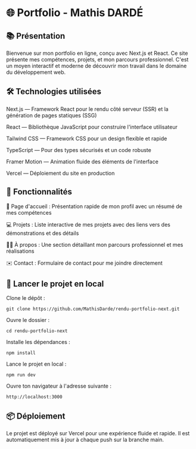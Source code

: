 # 🌐 Portfolio - Mathis DARDÉ
## 📚 Présentation
Bienvenue sur mon portfolio en ligne, conçu avec Next.js et React. Ce site présente mes compétences, projets, et mon parcours professionnel. C'est un moyen interactif et moderne de découvrir mon travail dans le domaine du développement web.

## 🛠️ Technologies utilisées
Next.js — Framework React pour le rendu côté serveur (SSR) et la génération de pages statiques (SSG)

React — Bibliothèque JavaScript pour construire l'interface utilisateur

Tailwind CSS — Framework CSS pour un design flexible et rapide

TypeScript — Pour des types sécurisés et un code robuste

Framer Motion — Animation fluide des éléments de l'interface

Vercel — Déploiement du site en production

## 🌟 Fonctionnalités
📑 Page d'accueil : Présentation rapide de mon profil avec un résumé de mes compétences

💻 Projets : Liste interactive de mes projets avec des liens vers des démonstrations et des détails

🧑‍💻 À propos : Une section détaillant mon parcours professionnel et mes réalisations

✉️ Contact : Formulaire de contact pour me joindre directement

## 🚀 Lancer le projet en local
Clone le dépôt :
```
git clone https://github.com/MathisDarde/rendu-portfolio-next.git
```

Ouvre le dossier :
```
cd rendu-portfolio-next
```

Installe les dépendances :
```
npm install
```

Lance le projet en local :
```
npm run dev
```

Ouvre ton navigateur à l'adresse suivante :
```
http://localhost:3000
```

## 📦 Déploiement
Le projet est déployé sur Vercel pour une expérience fluide et rapide. Il est automatiquement mis à jour à chaque push sur la branche main.
